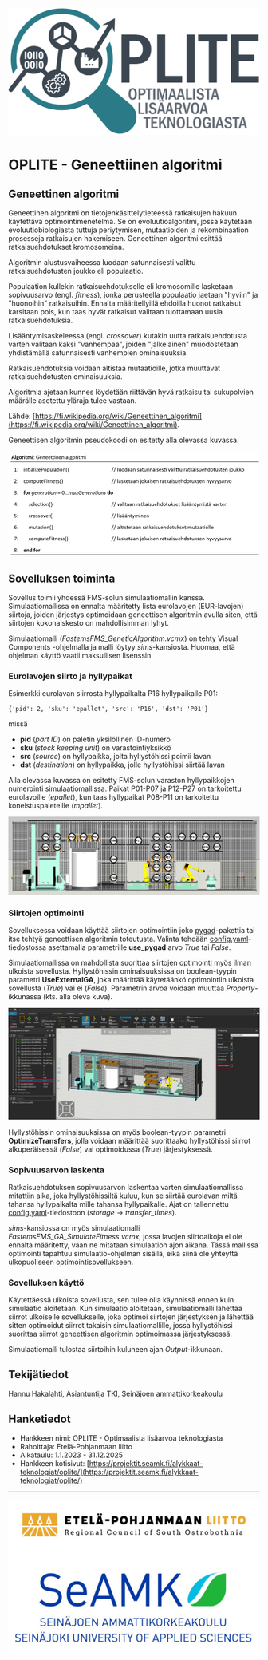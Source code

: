 ![logo](/images/OPLITE_logo_text.png)

# OPLITE - Geneettiinen algoritmi

## Geneettinen algoritmi

Geneettinen algoritmi on tietojenkäsittelytieteessä ratkaisujen hakuun käytettävä optimointimenetelmä. Se on evoluutioalgoritmi, jossa käytetään evoluutiobiologiasta tuttuja periytymisen, mutaatioiden ja rekombinaation prosesseja ratkaisujen hakemiseen. Geneettinen algoritmi esittää ratkaisuehdotukset kromosomeina.

Algoritmin alustusvaiheessa luodaan satunnaisesti valittu ratkaisuehdotusten joukko eli populaatio.

Populaation kullekin ratkaisuehdotukselle eli kromosomille lasketaan sopivuusarvo (engl. *fitness*), jonka perusteella populaatio jaetaan "hyviin" ja "huonoihin" ratkaisuihin. Ennalta määritellyillä ehdoilla huonot ratkaisut karsitaan pois, kun taas hyvät ratkaisut valitaan tuottamaan uusia ratkaisuehdotuksia.

Lisääntymisaskeleessa (engl. *crossover*) kutakin uutta ratkaisuehdotusta varten valitaan kaksi "vanhempaa", joiden "jälkeläinen" muodostetaan yhdistämällä satunnaisesti vanhempien ominaisuuksia.

Ratkaisuehdotuksia voidaan altistaa mutaatioille, jotka muuttavat ratkaisuehdotusten ominaisuuksia.

Algoritmia ajetaan kunnes löydetään riittävän hyvä ratkaisu tai sukupolvien määrälle asetettu yläraja tulee vastaan.

Lähde: [https://fi.wikipedia.org/wiki/Geneettinen_algoritmi](https://fi.wikipedia.org/wiki/Geneettinen_algoritmi).

Geneettisen algoritmin pseudokoodi on esitetty alla olevassa kuvassa.

![kuva](/images/pseudokoodi_geneettinen_algoritmi.png)

## Sovelluksen toiminta

Sovellus toimii yhdessä FMS-solun simulaatiomallin kanssa. Simulaatiomallissa on ennalta määritetty lista eurolavojen (EUR-lavojen) siirtoja, joiden järjestys optimoidaan geneettisen algoritmin avulla siten, että siirtojen kokonaiskesto on mahdollisimman lyhyt.

Simulaatiomalli (*FastemsFMS_GeneticAlgorithm.vcmx*) on tehty Visual Components -ohjelmalla ja malli löytyy *sims*-kansiosta. Huomaa, että ohjelman käyttö vaatii maksullisen lisenssin.

### Eurolavojen siirto ja hyllypaikat

Esimerkki eurolavan siirrosta hyllypaikalta P16 hyllypaikalle P01:
```
{'pid': 2, 'sku': 'epallet', 'src': 'P16', 'dst': 'P01'}
```
missä
* **pid** (*part ID*) on paletin yksilöllinen ID-numero
* **sku** (*stock keeping unit*) on varastointiyksikkö
* **src** (*source*) on hyllypaikka, jolta hyllystöhissi poimii lavan
* **dst** (*destination*) on hyllypaikka, jolle hyllystöhissi siirtää lavan

Alla olevassa kuvassa on esitetty FMS-solun varaston hyllypaikkojen numerointi simulaatiomallissa. Paikat P01-P07 ja P12-P27 on tarkoitettu eurolavoille (*epallet*), kun taas hyllypaikat P08-P11 on tarkoitettu koneistuspaleteille (*mpallet*).

![kuva](/images/vc_hyllypaikat.png)

### Siirtojen optimointi

Sovelluksessa voidaan käyttää siirtojen optimointiin joko [pygad](https://pygad.readthedocs.io/en/latest/)-pakettia tai itse tehtyä geneettisen algoritmin toteutusta. Valinta tehdään [config.yaml](/optimizer/config.yaml)-tiedostossa asettamalla parametrille **use_pygad** arvo *True* tai *False*.

Simulaatiomallissa on mahdollista suorittaa siirtojen optimointi myös ilman ulkoista sovellusta. Hyllystöhissin ominaisuuksissa on boolean-tyypin parametri **UseExternalGA**, joka määrittää käytetäänkö optimointiin ulkoista sovellusta (*True*) vai ei (*False*). Parametrin arvoa voidaan muuttaa *Property*-ikkunassa (kts. alla oleva kuva).

![kuva](/images/vc_property.png)

Hyllystöhissin ominaisuuksissa on myös boolean-tyypin parametri **OptimizeTransfers**, jolla voidaan määrittää suorittaako hyllystöhissi siirrot alkuperäisessä (*False*) vai optimoidussa (*True*) järjestyksessä.

### Sopivuusarvon laskenta

Ratkaisuehdotuksen sopivuusarvon laskentaa varten simulaatiomallissa mitattiin aika, joka hyllystöhissiltä kuluu, kun se siirtää eurolavan miltä tahansa hyllypaikalta mille tahansa hyllypaikalle. Ajat on tallennettu [config.yaml](/optimizer/config.yaml)-tiedostoon (*storage* -> *transfer_times*).

*sims*-kansiossa on myös simulaatiomalli *FastemsFMS_GA_SimulateFitness.vcmx*, jossa lavojen siirtoaikoja ei ole ennalta määritetty, vaan ne mitataan simulaation ajon aikana. Tässä mallissa optimointi tapahtuu simulaatio-ohjelman sisällä, eikä siinä ole yhteyttä ulkopuoliseen optimointisovellukseen.

### Sovelluksen käyttö

Käytettäessä ulkoista sovellusta, sen tulee olla käynnissä ennen kuin simulaatio aloitetaan. Kun simulaatio aloitetaan, simulaatiomalli lähettää siirrot ulkoiselle sovellukselle, joka optimoi siirtojen järjestyksen ja lähettää sitten optimoidut siirrot takaisin simulaatiomallille, jossa hyllystöhissi suorittaa siirrot geneettisen algoritmin optimoimassa järjestyksessä.

Simulaatiomalli tulostaa siirtoihin kuluneen ajan *Output*-ikkunaan.

## Tekijätiedot

Hannu Hakalahti, Asiantuntija TKI, Seinäjoen ammattikorkeakoulu

## Hanketiedot

* Hankkeen nimi: OPLITE - Optimaalista lisäarvoa teknologiasta
* Rahoittaja: Etelä-Pohjanmaan liitto
* Aikataulu: 1.1.2023 - 31.12.2025
* Hankkeen kotisivut: [https://projektit.seamk.fi/alykkaat-teknologiat/oplite/](https://projektit.seamk.fi/alykkaat-teknologiat/oplite/)
---
![EPLiitto](/images/EPLiitto_logo_vaaka_vari.jpg)
![SeAMK](/images/SEAMK_vaaka_fi_en_RGB_1200x486.jpg)